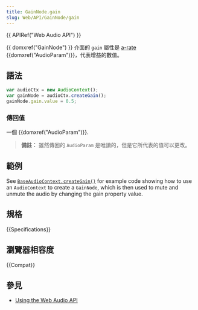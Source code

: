 ```yaml
---
title: GainNode.gain
slug: Web/API/GainNode/gain
---
```


{{ APIRef("Web Audio API") }}

{{ domxref("GainNode") }} 介面的 `gain` 屬性是 [a-rate](/zh-TW/docs/Web/API/AudioParam#a-rate) {{domxref("AudioParam")}}，代表增益的數值。

## 語法

```js
var audioCtx = new AudioContext();
var gainNode = audioCtx.createGain();
gainNode.gain.value = 0.5;
```

### 傳回值

一個 {{domxref("AudioParam")}}.

> **備註：** 雖然傳回的 `AudioParam` 是唯讀的，但是它所代表的值可以更改。

## 範例

See [`BaseAudioContext.createGain()`](/zh-TW/docs/Web/API/BaseAudioContext/createGain#examples) for example code showing how to use an `AudioContext` to create a `GainNode`, which is then used to mute and unmute the audio by changing the gain property value.

## 規格

{{Specifications}}

## 瀏覽器相容度

{{Compat}}

## 參見

- [Using the Web Audio API](/zh-TW/docs/Web_Audio_API/Using_Web_Audio_API)

